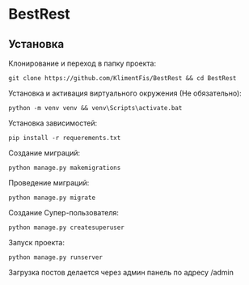 # BestRest

## Установка

Клонирование и переход в папку проекта:
```shell
git clone https://github.com/KlimentFis/BestRest && cd BestRest
```

Установка и активация виртуального окружения (Не обязательно):
```shell
python -m venv venv && venv\Scripts\activate.bat
```

Установка зависимостей:
```shell
pip install -r requerements.txt
```

Создание миграций:
```shell
python manage.py makemigrations
```

Проведение миграций:
```shell
python manage.py migrate
```

Создание Супер-пользователя:
```shell
python manage.py createsuperuser
```

Запуск проекта:
```shell
python manage.py runserver
```

Загрузка постов делается через админ панель по адресу /admin
